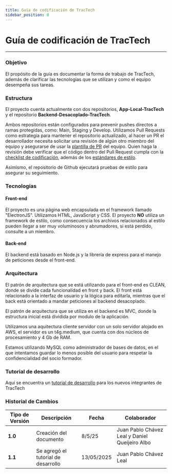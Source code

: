 ```yaml
---
title: Guía de codificación de TracTech
sidebar_position: 0
---
```


# Guía de codificación de TracTech

---

### Objetivo
El propósito de la guía es documentar la forma de trabajo de TracTech, además de clarificar las tecnologías que se utilizan y como el equipo desempeña sus tareas.

### Estructura
El proyecto cuenta actualmente con dos repositorios, **App-Local-TracTech** y el repositorio **Backend-Desacoplado-TracTech**.

Ambos repositorios están configurados para prevenir pushes directos a ramas protegidas, como: Main, Staging y Develop. Utilizamos Pull Requests como estrategia para mantener el repositorio actualizado, al hacer un PR el desarrollador necesita solicitar una revisión de algún otro miembro del equipo y asegurarse de usar la [plantilla de PR](plantillaPR.md) del equipo. Quien haga la revisión debe verificar que el código dentro del Pull Request cumpla con la [checklist de codificación](https://docs.google.com/document/d/1ItP965B7cFppIUX3RPXg_ZuUiYZzSuGs1b5bMw2-ZpQ/edit?tab=t.0#heading=h.fhau7kjl46pa), además de los [estándares de estilo](../../../standards/estandar-codificacion.md).

Asimismo, el repositorio de Github ejecutará pruebas de estilo para asegurar su seguimiento.

### Tecnologías
#### Front-end
El proyecto es una página web encapsulada en el framework llamado "ElectronJS". Utilizamos HTML, JavaScript y CSS. El proyecto **NO** utiliza un framework de estilo, como consecuencia los archivos relacionados al estilo pueden llegar a ser muy voluminosos y abrumadores, si está perdido, consulte a un miembro.

#### Back-end
El backend está basado en Node.js y la librería de express para el manejo de peticiones desde el front-end.

### Arquitectura
El patrón de arquitectura que se está utilizando para el front-end es CLEAN, donde se divide cada funcionalidad en front y back. El front está relacionado a la interfaz de usuario y la lógica para editarla, mientras que el back está orientado a mandar peticiones al backend desacoplado.

El patrón de arquitectura que se utiliza en el backend es MVC, donde la estructura inicial está dividida por modulo de la aplicación.

Utilizamos una aquitectura cliente servidor con un solo servidor alojado en AWS, el servidor es un t4g.medium, que cuenta con dos núcleos de procesamiento y 4 Gb de RAM.

Estamos utilizando MySQL como administrador de bases de datos, en el que intentamos guardar lo menos posible del usuario para respetar la confidencialidad del socio formador. 

### Tutorial de desarrollo
Aquí se encuentra un [tutorial de desarrollo](https://docs.google.com/document/d/1y5JGth2MZl87e25fxkxWlEw_Tq4ujgkLLAUwtf6xBcA/edit?tab=t.0) para los nuevos integrantes de TracTech
### Historial de Cambios


| **Tipo de Versión** | **Descripción**                               | **Fecha** | **Colaborador**                 |
| ------------------- | --------------------------------------------- | --------- | ------------------------------- |
| **1.0**             | Creación del documento   | 8/5/25  | Juan Pablo Chávez Leal y Daniel Queijeiro Albo  |
| **1.1**             | Se agregó el tutorial de desarrollo | 13/05/2025 | Juan Pablo Chávez Leal |
